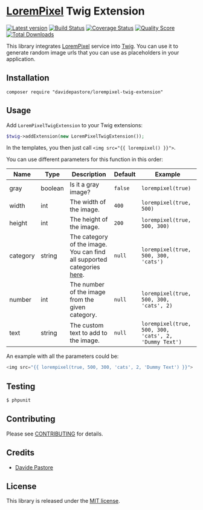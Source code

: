 # [LoremPixel][link-lorempixel] Twig Extension


[![Latest version][ico-version]][link-packagist]
[![Build Status][ico-travis]][link-travis]
[![Coverage Status][ico-scrutinizer]][link-scrutinizer]
[![Quality Score][ico-code-quality]][link-code-quality]
[![Total Downloads][ico-downloads]][link-downloads]

This library integrates [LoremPixel][link-lorempixel] service into [Twig](http://twig.sensiolabs.org/). You can use it to generate random image urls that you can use as placeholders in your application.

## Installation

    composer require "davidepastore/lorempixel-twig-extension"

## Usage

Add `LoremPixelTwigExtension` to your Twig extensions:

```php
$twig->addExtension(new LoremPixelTwigExtension());
```

In the templates, you then just call `<img src="{{ lorempixel() }}">`.

You can use different parameters for this function in this order:

| Name | Type | Description | Default | Example |
| --- | --- | --- | --- | --- |
| gray | boolean | Is it a gray image? | `false` | `lorempixel(true)` |
| width | int | The width of the image. | `400` | `lorempixel(true, 500)` |
| height | int | The height of the image. | `200` | `lorempixel(true, 500, 300)` |
| category | string | The category of the image. You can find all supported categories [here][link-lorempixel]. | `null` | `lorempixel(true, 500, 300, 'cats')` |
| number | int | The number of the image from the given category. | `null` | `lorempixel(true, 500, 300, 'cats', 2)` |
| text | string | The custom text to add to the image. | `null` | `lorempixel(true, 500, 300, 'cats', 2, 'Dummy Text')` |


An example with all the parameters could be:

```php
<img src="{{ lorempixel(true, 500, 300, 'cats', 2, 'Dummy Text') }}">
```

## Testing

``` bash
$ phpunit
```

## Contributing

Please see [CONTRIBUTING](CONTRIBUTING.md) for details.

## Credits

- [Davide Pastore](https://github.com/davidepastore)

## License

This library is released under the [MIT license](http://opensource.org/licenses/MIT).


[ico-version]: https://img.shields.io/packagist/v/DavidePastore/Lorem-Pixel-Extension.svg?style=flat-square
[ico-travis]: https://travis-ci.org/DavidePastore/Lorem-Pixel-Extension.svg?branch=master
[ico-scrutinizer]: https://img.shields.io/scrutinizer/coverage/g/DavidePastore/Lorem-Pixel-Extension.svg?style=flat-square
[ico-code-quality]: https://img.shields.io/scrutinizer/g/davidepastore/Lorem-Pixel-Extension.svg?style=flat-square
[ico-downloads]: https://img.shields.io/packagist/dt/davidepastore/lorem-pixel-extension.svg?style=flat-square

[link-lorempixel]: http://lorempixel.com/
[link-packagist]: https://packagist.org/packages/davidepastore/lorem-pixel-extension
[link-travis]: https://travis-ci.org/DavidePastore/Lorem-Pixel-Extension
[link-scrutinizer]: https://scrutinizer-ci.com/g/DavidePastore/Lorem-Pixel-Extension/code-structure
[link-code-quality]: https://scrutinizer-ci.com/g/DavidePastore/Lorem-Pixel-Extension
[link-downloads]: https://packagist.org/packages/davidepastore/lorem-pixel-extension

